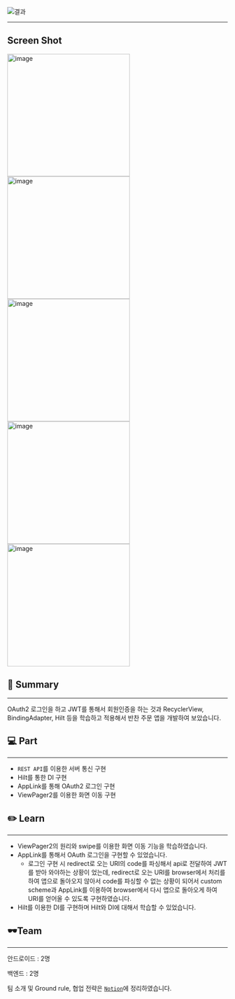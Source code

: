 ![결과](https://user-images.githubusercontent.com/79190824/175614591-7d1ac3a7-4eb2-440b-8a7c-faca84fb88cf.gif)

---
## Screen Shot

<img width="280" alt="image" src="https://user-images.githubusercontent.com/79190824/176671747-b86179e6-e77e-4e2b-8c98-a9b182b868a3.png"><img width="280" alt="image" src="https://user-images.githubusercontent.com/79190824/176671775-e39b4219-af5d-4aea-bae3-9b1b4f33a405.png"><img width="280" alt="image" src="https://user-images.githubusercontent.com/79190824/176671789-913bf9a2-4bf2-468b-9138-18591459c168.png">
<img width="280" alt="image" src="https://user-images.githubusercontent.com/79190824/176671812-2c25c7d8-a6f5-4ac7-814f-c901b3280622.png"><img width="280" alt="image" src="https://user-images.githubusercontent.com/79190824/176671826-6176f0ed-cf74-4d61-b98d-e20b52b48a19.png">


## 📃 Summary

---

OAuth2 로그인을 하고 JWT를 통해서 회원인증을 하는 것과 RecyclerView, BindingAdapter, Hilt 등을 학습하고 적용해서 반찬 주문 앱을 개발하여 보았습니다.

## 💻 Part

---

- `REST API`를 이용한 서버 통신 구현
- Hilt를 통한 DI 구현
- AppLink를 통해 OAuth2 로그인 구현
- ViewPager2를 이용한 화면 이동 구현

## ✏️ Learn

---

- ViewPager2의 원리와 swipe를 이용한 화면 이동 기능을 학습하였습니다.
- AppLink를 통해서 OAuth 로그인을 구현할 수 있었습니다.
    - 로그인 구현 시 redirect로 오는 URI의 code를 파싱해서 api로 전달하여 JWT를 받아 와야하는 상황이 었는데, redirect로 오는 URI를 browser에서 처리를 하여 앱으로 돌아오지 않아서 code를 파싱할 수 없는 상황이 되어서 custom scheme과 AppLink를 이용하여 browser에서 다시 앱으로 돌아오게 하여 URI를 얻어올 수 있도록 구현하였습니다.
- Hilt를 이용한 DI를 구현하며 Hilt와 DI에 대해서 학습할 수 있었습니다.

## 🕶Team

---

안드로이드 : 2명

백엔드 : 2명

팀 소개 및 Ground rule, 협업 전략은 [`Notion`](https://www.notion.so/Team27-39689e4eba7843bda8b0d8d4e78e8191)에 정리하였습니다.



